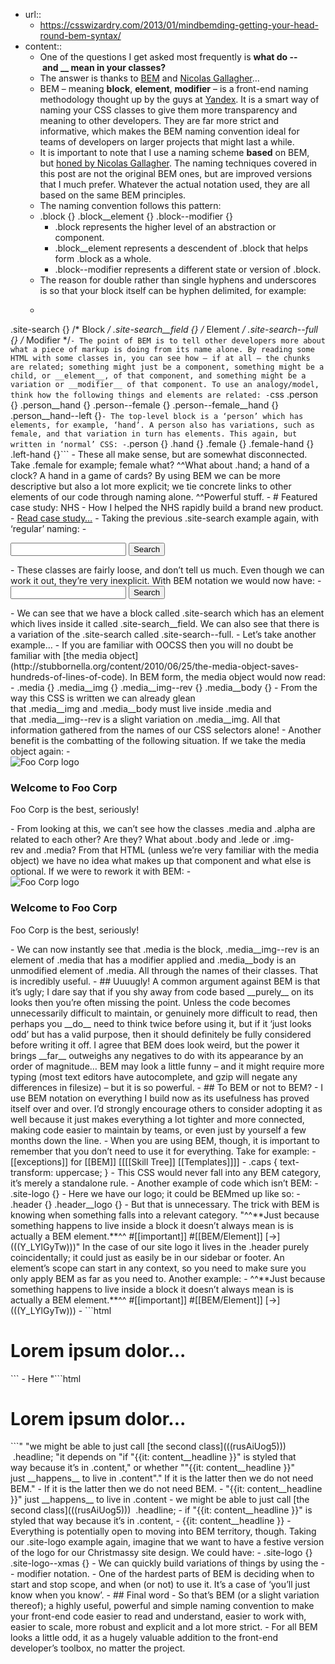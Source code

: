 - url::
    - https://csswizardry.com/2013/01/mindbemding-getting-your-head-round-bem-syntax/
- content::
    - One of the questions I get asked most frequently is __what do -- and __ mean in your classes?__
    - The answer is thanks to [BEM](http://bem.info/) and [Nicolas Gallagher](http://twitter.com/necolas)…
    - BEM – meaning __block__, __element__, __modifier__ – is a front-end naming methodology thought up by the guys at [Yandex](http://yandex.ru/). It is a smart way of naming your CSS classes to give them more transparency and meaning to other developers. They are far more strict and informative, which makes the BEM naming convention ideal for teams of developers on larger projects that might last a while.
    - It is important to note that I use a naming scheme __based__ on BEM, but [honed by Nicolas Gallagher](http://nicolasgallagher.com/about-html-semantics-front-end-architecture/). The naming techniques covered in this post are not the original BEM ones, but are improved versions that I much prefer. Whatever the actual notation used, they are all based on the same BEM principles.
    - The naming convention follows this pattern:
    - .block {}
.block__element {}
.block--modifier {}
        - .block represents the higher level of an abstraction or component.
        - .block__element represents a descendent of .block that helps form .block as a whole.
        - .block--modifier represents a different state or version of .block.
    - The reason for double rather than single hyphens and underscores is so that your block itself can be hyphen delimited, for example:
    - ```css
.site-search {} /* Block */
.site-search__field {} /* Element */
.site-search--full {} /* Modifier */```
    - The point of BEM is to tell other developers more about what a piece of markup is doing from its name alone. By reading some HTML with some classes in, you can see how – if at all – the chunks are related; something might just be a component, something might be a child, or __element__, of that component, and something might be a variation or __modifier__ of that component. To use an analogy/model, think how the following things and elements are related:
    - ```css
.person {}
.person__hand {}
.person--female {}
.person--female__hand {}
.person__hand--left {}```
    - The top-level block is a ‘person’ which has elements, for example, ‘hand’. A person also has variations, such as female, and that variation in turn has elements. This again, but written in ‘normal’ CSS:
    - ```.person {}
.hand {}
.female {}
.female-hand {}
.left-hand {}```
    - These all make sense, but are somewhat disconnected. Take .female for example; female what? ^^What about .hand; a hand of a clock? A hand in a game of cards? By using BEM we can be more descriptive but also a lot more explicit; we tie concrete links to other elements of our code through naming alone. ^^Powerful stuff.
    - # Featured case study: NHS
    - How I helped the NHS rapidly build a brand new product.
    - [Read case study…](https://csswizardry.com/case-studies/nhs-nhsx-elearning-platform/)
    - Taking the previous .site-search example again, with ‘regular’ naming:
    - <form class="site-search  full">
    <input type="text" class="field">
    <input type="Submit" value ="Search" class="button">
</form>
    - These classes are fairly loose, and don’t tell us much. Even though we can work it out, they’re very inexplicit. With BEM notation we would now have:
    - <form class="site-search  site-search--full">
    <input type="text" class="site-search__field">
    <input type="Submit" value ="Search" class="site-search__button">
</form>
    - We can see that we have a block called .site-search which has an element which lives inside it called .site-search__field. We can also see that there is a variation of the .site-search called .site-search--full.
    - Let’s take another example…
    - If you are familiar with OOCSS then you will no doubt be familiar with [the media object](http://stubbornella.org/content/2010/06/25/the-media-object-saves-hundreds-of-lines-of-code). In BEM form, the media object would now read:
    - .media {}
.media__img {}
.media__img--rev {}
.media__body {}
    - From the way this CSS is written we can already glean that .media__img and .media__body must live inside .media and that .media__img--rev is a slight variation on .media__img. All that information gathered from the names of our CSS selectors alone!
    - Another benefit is the combatting of the following situation. If we take the media object again:
    - <div class="media">
    <img src="logo.png" alt="Foo Corp logo" class="img-rev">
    <div class="body">
        <h3 class="alpha">Welcome to Foo Corp</h3>
        <p class="lede">Foo Corp is the best, seriously!</p>
    </div>
</div>
    - From looking at this, we can’t see how the classes .media and .alpha are related to each other? Are they? What about .body and .lede or .img-rev and .media? From that HTML (unless we’re very familiar with the media object) we have no idea what makes up that component and what else is optional. If we were to rework it with BEM:
    - <div class="media">
    <img src="logo.png" alt="Foo Corp logo" class="media__img  media__img--rev">
    <div class="media__body">
        <h3 class="alpha">Welcome to Foo Corp</h3>
        <p class="lede">Foo Corp is the best, seriously!</p>
    </div>
</div>
    - We can now instantly see that .media is the block, .media__img--rev is an element of .media that has a modifier applied and .media__body is an unmodified element of .media. All through the names of their classes. That is incredibly useful.
    - ## Uuuugly!
        A common argument against BEM is that it’s ugly; I dare say that if you shy away from code based __purely__ on its looks then you’re often missing the point. Unless the code becomes unnecessarily difficult to maintain, or genuinely more difficult to read, then perhaps you __do__ need to think twice before using it, but if it ‘just looks odd’ but has a valid purpose, then it should definitely be fully considered before writing it off.
        I agree that BEM does look weird, but the power it brings __far__ outweighs any negatives to do with its appearance by an order of magnitude…
        BEM may look a little funny – and it might require more typing (most text editors have autocomplete, and gzip will negate any differences in filesize) – but it is so powerful.
    - ## To BEM or not to BEM?
        - I use BEM notation on everything I build now as its usefulness has proved itself over and over. I’d strongly encourage others to consider adopting it as well because it just makes everything a lot tighter and more connected, making code easier to maintain by teams, or even just by yourself a few months down the line.
        - When you are using BEM, though, it is important to remember that you don’t need to use it for everything. Take for example:
            - [[exceptions]] for [[BEM]] [[[[Skill Tree]] [[Templates]]]]
                - .caps { text-transform: uppercase; }
                - This CSS would never fall into any BEM category, it’s merely a standalone rule.
                - Another example of code which isn’t BEM:
                - .site-logo {}
                - Here we have our logo; it could be BEMmed up like so:
                - .header {}
.header__logo {}
                - But that is unnecessary. The trick with BEM is knowing when something falls into a relevant category. "^^**Just because something happens to live inside a block it doesn’t always mean is is actually a BEM element.**^^ #[[important]] #[[BEM/Element]] [->](((Y_LYlGyTw)))" In the case of our site logo it lives in the .header purely coincidentally; it could just as easily be in our sidebar or footer. An element’s scope can start in any context, so you need to make sure you only apply BEM as far as you need to. Another example:
                    - ^^**Just because something happens to live inside a block it doesn’t always mean is is actually a BEM element.**^^ #[[important]] #[[BEM/Element]] [->](((Y_LYlGyTw)))
            - ```html
<div class="content">
    <h1 class="content__headline">Lorem ipsum dolor...</h1>
</div>```
                - Here "```html
<div class="content">
    <h1 class="content__headline">Lorem ipsum dolor...</h1>
</div>```" "we might be able to just call [the second class](((rusAiUog5)))  .headline; "it depends on "if "{{it: content__headline }}" is styled that way because it’s in .content," or whether ""{{it: content__headline }}" just __happens__ to live in .content"." If it is the latter then we do not need BEM."
                    -  If it is the latter then we do not need BEM.
                    - "{{it: content__headline }}" just __happens__ to live in .content
                    - we might be able to just call [the second class](((rusAiUog5)))  .headline; 
                    - if "{{it: content__headline }}" is styled that way because it’s in .content,
                        - {{it: content__headline }}
        - Everything is potentially open to moving into BEM territory, though. Taking our .site-logo example again, imagine that we want to have a festive version of the logo for our Christmassy site design. We could have:
        - .site-logo {}
.site-logo--xmas {}
        - We can quickly build variations of things by using the -- modifier notation.
        - One of the hardest parts of BEM is deciding when to start and stop scope, and when (or not) to use it. It’s a case of ‘you’ll just know when you know’.
    - ## Final word
    - So that’s BEM (or a slight variation thereof); a highly useful, powerful and simple naming convention to make your front-end code easier to read and understand, easier to work with, easier to scale, more robust and explicit and a lot more strict.
    - For all BEM looks a little odd, it as a hugely valuable addition to the front-end developer’s toolbox, no matter the project.
